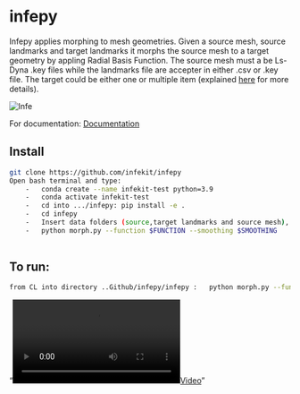 infepy
================

<!-- WARNING: THIS FILE WAS AUTOGENERATED! DO NOT EDIT! -->

Infepy applies morphing to mesh geometries. Given a source mesh, source
landmarks and target landmarks it morphs the source mesh to a target
geometry by appling Radial Basis Function. The source mesh must a be
Ls-Dyna .key files while the landmarks file are accepter in either .csv
or .key file. The target could be either one or multiple item (explained
[here](https://infekit.github.io/infepy/3_morphing.html) for more
details).

![Infe](images/Infe.PNG)

For documentation: [Documentation](https://infekit.github.io/infepy/)

## Install

``` sh
git clone https://github.com/infekit/infepy
Open bash terminal and type: 
    -   conda create --name infekit-test python=3.9
    -   conda activate infekit-test
    -   cd into .../infepy: pip install -e .
    -   cd infepy
    -   Insert data folders (source,target landmarks and source mesh), and modify the config.toml
    -   python morph.py --function $FUNCTION --smoothing $SMOOTHING 
   
```

## To run:

``` sh
from CL into directory ..Github/infepy/infepy :   python morph.py --function $NAME --smoothing $VALUE [default settings: Function: "thin_plate_spline", smoothing = 0 ]
```

“[<video src="images/screen_recording.mp4" controls=""><a
href="images/screen_recording.mp4">Video</a></video>](images/screen_recording.mp4)”
